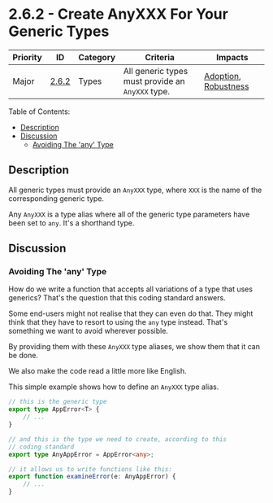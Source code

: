# 2.6.2 - Create AnyXXX For Your Generic Types

Priority | ID | Category | Criteria | Impacts
---------|----|----------|----------|--------
Major | [2.6.2][2.6.2] | Types | All generic types must provide an `AnyXXX` type. | [Adoption][ADOPTION], [Robustness][ROBUSTNESS]

Table of Contents:

- [Description](#description)
- [Discussion](#discussion)
  - [Avoiding The 'any' Type](#avoiding-the-any-type)

## Description

All generic types must provide an `AnyXXX` type, where `XXX` is the name of the corresponding generic type.

Any `AnyXXX` is a type alias where all of the generic type parameters have been set to `any`. It's a shorthand type.

## Discussion

### Avoiding The 'any' Type

How do we write a function that accepts all variations of a type that uses generics? That's the question that this coding standard answers.

Some end-users might not realise that they can even do that. They might think that they have to resort to using the `any` type instead. That's something we want to avoid wherever possible.

By providing them with these `AnyXXX` type aliases, we show them that it can be done.

We also make the code read a little more like English.

This simple example shows how to define an `AnyXXX` type alias.

```typescript
// this is the generic type
export type AppError<T> {
    // ...
}

// and this is the type we need to create, according to this
// coding standard
export type AnyAppError = AppError<any>;

// it allows us to write functions like this:
export function examineError(e: AnyAppError) {
    // ...
}
```

[ADOPTION]: ../../impacted-areas/ADOPTION.md
[CONTRIBUTIONS]: ../../impacted-areas/CONTRIBUTIONS.md
[CORRECTNESS]: ../../impacted-areas/CORRECTNESS.md
[GOVERNANCE]: ../../impacted-areas/GOVERNANCE.md
[PROJECT-MAINTENANCE]: ../../impacted-areas/PROJECT-MAINTENANCE.md
[ROBUSTNESS]: ../../impacted-areas/ROBUSTNESS.md
[SECURITY]: ../../impacted-areas/SECURITY.md
[TESTABILITY]: ../../impacted-areas/TESTABILITY.md
[2.6.2]: ./2.6.2.md